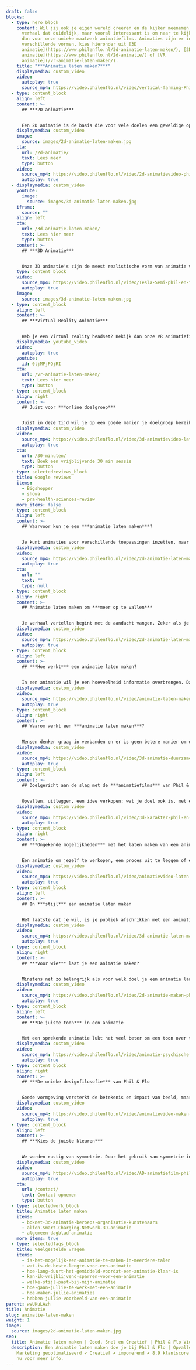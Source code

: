 ```yaml
---
draft: false
blocks:
  - type: hero_block
    content: Wil jij ook je eigen wereld creëren en de kijker meenemen in een
      verhaal dat duidelijk, maar vooral interessant is om naar te kijken? Kies
      dan voor onze unieke maatwerk animatiefilms. Animaties zijn er in
      verschillende vormen, kies hieronder uit [3D
      animatie](https://www.philenflo.nl/3d-animatie-laten-maken/), [2D
      animatie](https://www.philenflo.nl/2d-animatie/) of [VR
      animatie](/vr-animatie-laten-maken/).
    title: "***Animatie laten maken?***"
    displaymedia: custom_video
    video:
      autoplay: true
      source_mp4: https://video.philenflo.nl/video/vertical-farming-Phil-en-Flo-website-source.mp4
  - type: content_block
    align: left
    content: >-
      ## ***2D animatie***


      Een 2D animatie is de basis die voor vele doelen een geweldige oplossing biedt. In je eigen huisstijl, uniek op maat gemaakt door onze animatoren. Met een script die aansluit bij jouw wensen. Lees meer over 2D animaties.
    displaymedia: custom_video
    image:
      source: images/2d-animatie-laten-maken.jpg
    cta:
      url: /2d-animatie/
      text: Lees meer
      type: button
    video:
      source_mp4: https://video.philenflo.nl/video/2d-animatievideo-phil-en-flo.mp4
      autoplay: true
  - displaymedia: custom_video
    youtube:
      image:
        source: images/3d-animatie-laten-maken.jpg
    iframe:
      source: ""
    align: left
    cta:
      url: /3d-animatie-laten-maken/
      text: Lees hier meer
      type: button
    content: >-
      ## ***3D Animatie***


      Onze 3D animatie's zijn de meest realistische vorm van animatie vinden wij. Het kost wat meer tijd om te maken, maar het resultaat is verbluffend. Onze specialisten maken graag voor jou de meest gave 3D animaties!
    type: content_block
    video:
      source_mp4: https://video.philenflo.nl/video/Tesla-Semi-phil-en-flo.mp4
      autoplay: true
    image:
      source: images/3d-animatie-laten-maken.jpg
  - type: content_block
    align: left
    content: >-
      ## ***Virtual Reality Animatie***


      Heb je een Virtual reality headset? Bekijk dan onze VR animatiefilms eens! Deze oplossing biedt geweldige mogelijkheden als je echt wilt opvallen. Ook geweldig om te gebruiken op beurzen of tijdens presentaties!
    displaymedia: youtube_video
    video:
      autoplay: true
    youtube:
      id: 0ljMPjPQjRI
    cta:
      url: /vr-animatie-laten-maken/
      text: Lees hier meer
      type: button
  - type: content_block
    align: right
    content: >-
      ## Juist voor ***online doelgroep***


      Juist in deze tijd wil je op een goede manier je doelgroep bereiken die nu veel online is. Maar hoe? Laat een animatie maken door onze specialisten en verspreid deze onder je doelgroep. De juiste informatie verpakt op een creatieve heldere manier. Even vrijblijvend sparren? Boek vrijblijvend een sessie!
    displaymedia: custom_video
    video:
      source_mp4: https://video.philenflo.nl/video/3d-animatievideo-laten-maken-phil-en-flo.mp4
      autoplay: true
    cta:
      url: /30-minuten/
      text: Boek een vrijblijvende 30 min sessie
      type: button
  - type: selectedreviews_block
    title: Google reviews
    items:
      - Bigshopper
      - showa
      - pra-health-sciences-review
    more_items: false
  - type: content_block
    align: left
    content: >-
      ## Waarvoor kun je een ***animatie laten maken***?


      Je kunt animaties voor verschillende toepassingen inzetten, maar allemaal hebben ze hetzelfde doel: een boodschap kort en duidelijk uitleggen. De animatie specialisten van Phil & Flo Creative Studio  zijn experts in het verpakken van een ingewikkelde boodschap in een heldere animatiefilm. Met visuele elementen maak je processen, vraagstukken en techniek inzichtelijk en begrijpelijk voor je doelgroep. Hierdoor voorkom je dat potentiële opdrachtgevers of klanten afhaken: integendeel, met een aantrekkelijke animatie worden ze juist enthousiast.
    displaymedia: custom_video
    video:
      source_mp4: https://video.philenflo.nl/video/2d-animatie-laten-maken-phil-en-flo2.mp4
      autoplay: true
    cta:
      url: ""
      text: ""
      type: null
  - type: content_block
    align: right
    content: >-
      ## Animatie laten maken om ***meer op te vallen***


      Je verhaal vertellen begint met de aandacht vangen. Zeker als je reclame voor jezelf of een van je producten of diensten maakt, wil je niet massaal worden genegeerd door potentiële klanten. Met een visueel aantrekkelijke animatie val je op en wek je de interesse van je doelgroep. De creatieve ontwerpers van Phil & Flo kunnen hier uitstekend mee uit de voeten. Heb je een huisstijl? Dan zorgen wij dat je animatie hier perfect in past. Zo creëer je een herkenbare stijl die mensen niet snel zullen vergeten.
    displaymedia: custom_video
    video:
      source_mp4: https://video.philenflo.nl/video/2d-animatie-laten-maken-phil-en-flo-Phil-en-Flo.mp4
      autoplay: true
  - type: content_block
    align: left
    content: >-
      ## ***Hoe werkt*** een animatie laten maken?


      In een animatie wil je een hoeveelheid informatie overbrengen. Dat kan een ingewikkelde, technische uitleg zijn, of een heldere productpresentatie. In een animatie vertelt een voice-over stem deze informatie op een prettige toon, in iedere taal die je wilt, daarbij ondersteund door visuele elementen. Deze elementen maken het geheel niet alleen makkelijker te begrijpen: ze geven er vaak ook een luchtige, speelse toon aan. Zeker in combinatie met passende muziek. Zo creëren de specialisten van Phil & Flo een animatie die beter blijft hangen bij je doelgroep.
    displaymedia: custom_video
    video:
      source_mp4: https://video.philenflo.nl/video/animatie-laten-maken-phil-en-flo.mp4
      autoplay: true
  - type: content_block
    align: right
    content: >-
      ## Waarom werkt een ***animatie laten maken***?


      Mensen denken graag in verbanden en er is geen betere manier om die verbanden te leggen dan visueel. Met beeldelementen en animaties maken we de samenhang tussen onderdelen duidelijk. Met alleen tekst en uitleg bestaat het risico dat je doelgroep deze verbanden mist, en daardoor afhaakt. Gesproken uitleg, beeld en geluid gaan goed samen in een animatie: ze versterken elkaar. Door de synergie kan het menselijk brein veel makkelijker de belangrijke elementen oppikken waarvan je wilt dat je doelgroep ze onthoudt.
    displaymedia: custom_video
    video:
      source_mp4: https://video.philenflo.nl/video/3d-animatie-duurzame-energie.mp4
      autoplay: true
  - type: content_block
    align: left
    content: >-
      ## Doelgericht aan de slag met de ***animatiefilms*** van Phil & Flo


      Opvallen, uitleggen, een idee verkopen: wat je doel ook is, met een animatie lukt het altijd beter. Phil & Flo denkt met je mee van eerste concept tot het bereiken van je doelstellingen. Daarbij brengen we je boodschap in kaart en kijken we naar je doelgroep. Zo zorgen we ervoor dat de stijl en vorm van animatie optimaal werkt en er niets van je boodschap verloren gaat. Of je nu wilt overtuigen of informeren: met een aansprekende animatie klaar je de klus.
    displaymedia: custom_video
    video:
      source_mp4: https://video.philenflo.nl/video/3d-karakter-phil-en-flo.mp4
      autoplay: true
  - type: content_block
    align: right
    content: >-
      ## ***Ongekende mogelijkheden*** met het laten maken van een animatie


      Een animatie om jezelf te verkopen, een proces uit te leggen of een product te presenteren, kan op verschillende manieren. Er zijn verschillende concepten, tonen en stijlen om uit te kiezen. Dat zijn minstens net zo belangrijke gereedschappen als de moderne technieken waarmee we de animaties maken. Het zijn geen beperkingen, maar juist middelen om je doelgroep uit te breiden, en de effectiviteit van je boodschap te verhogen.
    displaymedia: custom_video
    video:
      source_mp4: https://video.philenflo.nl/video/animatievideo-laten-maken-phil-en-flo.mp4
      autoplay: true
  - type: content_block
    align: left
    content: >-
      ## In ***stijl*** een animatie laten maken


      Het laatste dat je wil, is je publiek afschrikken met een animatiestijl die helemaal niet bij jou past. Als de stijl en inhoud van een animatie botsen, brengt dat kijkers in verwarring. Daarom maken de specialisten van Phil & Flo graag kennis met je. Zo zien we welke stijlen we beter kunnen hanteren dan andere: zakelijk, educatief en/of speels. Wat de grafische vormgeving betreft, houden we ons graag aan je huisstijl, maar ook zonder huisstijl vinden we de juiste toon en beeldtaal om je boodschap zo goed mogelijk uit te dragen.
    displaymedia: custom_video
    video:
      source_mp4: https://video.philenflo.nl/video/3d-animatie-laten-maken-phil-en-flo1.mp4
      autoplay: true
  - type: content_block
    align: right
    content: >-
      ## ***Voor wie*** laat je een animatie maken?


      Minstens net zo belangrijk als voor welk doel je een animatie laat maken, is het publiek. De getekende elementen van een animatie lenen zich goed voor een vrolijke en luchtige presentatie, maar serieus kan ook. Het hangt er maar net van af hoe je de animaties gaat inzetten. Wil je flink veel likes en shares op sociale media? Of stuur je je accountmanagers met een tablet op pad met een uitleganimatie? Natuurlijk hoeft het een het ander niet uit te sluiten: dan kiezen we voor het beste van beide werelden in toon en stijl. Check ons portfolio voor de uitgebreide stijlen die we hanteren.
    displaymedia: custom_video
    video:
      source_mp4: https://video.philenflo.nl/video/2d-animatie-maken-phil-en-flo.mp4
      autoplay: true
  - type: content_block
    align: left
    content: >-
      ## ***De juiste toon*** in een animatie


      Met een sprekende animatie lukt het veel beter om een toon over te brengen. Door de combinatie van gesproken woorden, beelden en muziek, creëer je meteen de juiste sfeer. Door de juiste toon te kiezen en je verhaal goed te vertellen, kun je veel meer rekenen op het overbrengen van het juiste gevoel aan je doelgroep.
    displaymedia: custom_video
    video:
      source_mp4: https://video.philenflo.nl/video/animatie-psychische-zorg.mp4
      autoplay: true
  - type: content_block
    align: right
    content: >-
      ## ***De unieke designfilosofie*** van Phil & Flo


      Goede vormgeving versterkt de betekenis en impact van beeld, maar wat is goede vormgeving? Vroeger dacht men de ideale verhoudingen van vormen te vinden in de Gulden Snede. Tegenwoordig hebben die oude regels plaatsgemaakt voor persoonlijk stijlonderzoek, want ultieme schoonheid is voor iedereen anders. Wij horen graag wat je wil vertellen en stellen, door middel van de juiste kleuren, lijnen, vormen, muziek en geluiden, een authentieke beeldtaal voor je animatie samen.
    displaymedia: custom_video
    video:
      source_mp4: https://video.philenflo.nl/video/animatievideo-maken-phil-en-flo.mp4
      autoplay: true
  - type: content_block
    align: left
    content: >-
      ## ***Kies de juiste kleuren***


      We worden rustig van symmetrie. Door het gebruik van symmetrie in je vormgeving kun je een veilige, vertrouwde boodschap overbrengen. Asymmetrische beelden zorgen daarentegen voor prikkelingen en zetten aan tot actie. Ook kleuren spelen hierbij een grote rol. Zo staat bijvoorbeeld blauw voor ‘vertrouwen’ en groen voor ‘groei’ en ‘gezondheid’. Rood staat voor gevaar, warmte en actie. Kleur in je animatie zorgt dus voor verschillende acties.
    displaymedia: custom_video
    video:
      source_mp4: https://video.philenflo.nl/video/AD-animatiefilm-phil-en-flo.mp4
      autoplay: true
    cta:
      url: /contact/
      text: Contact opnemen
      type: button
  - type: selectedwork_block
    title: Animatie laten maken
    items:
      - boknet-3d-animatie-beroeps-organisatie-kunstenaars
      - alfen-Smart-Charging-Network-3D-animatie
      - algemeen-dagblad-animatie
    more_items: true
  - type: selectedfaqs_block
    title: Veelgestelde vragen
    items:
      - is-het-mogelijk-een-animatie-te-maken-in-meerdere-talen
      - wat-is-de-beste-lengte-voor-een-animatie
      - hoe-lang-duurt-het-gemiddeld-voordat-een-animatie-klaar-is
      - kan-ik-vrijblijvend-sparren-voor-een-animatie
      - welke-stijl-past-bij-mijn-animatie
      - hoe-gaan-jullie-te-werk-met-een-animatie
      - hoe-maken-jullie-animaties
      - hebben-jullie-voorbeeld-van-een-animatie
parent: wvUKuLAzh
title: Animatie
slug: animatie-laten-maken
weight: 1
image:
  source: images/2d-animatie-laten-maken.jpg
seo:
  title: Animatie laten maken | Goed, Snel en Creatief | Phil & Flo Videomarketing
  description: Een Animatie laten maken doe je bij Phil & Flo | Opvallend ✔
    Marketing geoptimaliseerd ✔ Creatief ✔ imponerend ✔ 8,9 klantscore ✔ Bel ons
    nu voor meer info.
---
```

